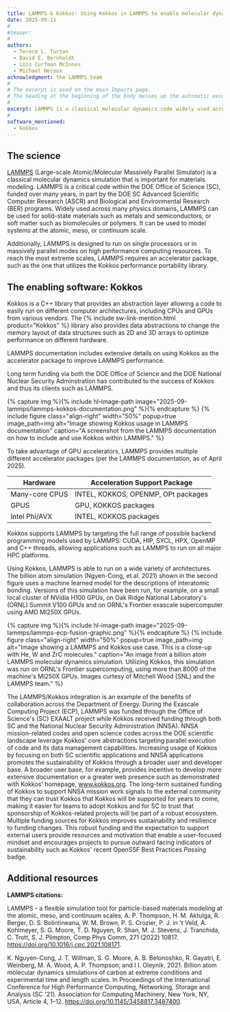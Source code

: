 ```yaml
---
title: LAMMPS & Kokkos: Using Kokkos in LAMMPS to enable molecular dynamics simulations across scales of accuracy, length and time  
date: 2025-09-11
#
#teaser: 
#
authors:
  - Terece L. Turton
  - David E. Bernholdt
  - Lois Curfman McInnes
  - Michael Heroux
acknowledgment: the LAMMPS team
#
# The excerpt is used on the main Impacts page.
# The heading at the beginning of the body messes up the automatic excerpting process.
#  
excerpt: LAMMPS is a classical molecular dynamics code widely used across the DOE complex. Leveraging Kokkos, LAMMPs is able to run on a wide variety of high performance computing resources.  
#
software_mentioned:
  - Kokkos
---
```


## The science

[LAMMPS](https://www.lammps.org/)  (Large-scale Atomic/Molecular Massively Parallel Simulator) is a classical molecular dynamics simulation that is important for materials modeling.  LAMMPS is a critical code within the DOE Office of Science (SC), funded over many years, in part by the DOE SC Advanced Scientific Computer Research (ASCR) and  Biological and Environmental Research (BER) programs.  Widely used  across many physics domains, LAMMPS can be used for solid-state materials such as metals and semiconductors, or soft matter such as biomolecules or polymers.  It can be used to model systems at the atomic, meso, or continuum scale.

Additionally, LAMMPS is designed to run on single processors or in massively parallel modes on high performance computing resources.  To reach the most extreme scales, LAMMPS requires an accelerator package, such as the one that utilizes the Kokkos performance portability library.  

## The enabling software: Kokkos

Kokkos is a C++ library that provides an abstraction layer allowing a code to easily run on different computer architectures, including CPUs and GPUs from various vendors.  The {% include sw-link-mention.html product="Kokkos" %} library also provides data abstractions to change the memory layout of data structures such as 2D and 3D arrays to optimize performance on different hardware.

LAMMPS documentation includes extensive details on using Kokkos as the accelerator package to improve LAMMPS performance.  

Long term funding via both the DOE Office of Science and the DOE National Nuclear Security Adminstration has contributed to the success of Kokkos and thus its clients such as LAMMPS.  

{% capture img %}{% include hl-image-path image="2025-09-lammps/lammps-kokkos-documentation.png" %}{% endcapture %}
{% include figure class="align-right" width="50%" popup=true image_path=img alt="Image showing Kokkos usage in LAMMPS documentation" 
caption="A screenshot from the LAMMPS documentation on how to include and use Kokkos within LAMMPS." %}


 To take advantage of GPU accelerators, LAMMPS provides multiple different accelerator packages (per the LAMMPS documentation, as of April 2025).

| Hardware            | Acceleration Support Package           |
| --------------------| -------------------------------------- |
| Many-core CPUS      | INTEL, KOKKOS, OPENMP, OPt packages    |
| GPUS                | GPU, KOKKOS packages                   |
| Intel Phi/AVX       | INTEL, KOKKOS packages                 |

Kokkos supports LAMMPS by targeting the full range of possible backend programming models used by LAMMPS: CUDA, HIP, SYCL, HPX, OpenMP and C++ threads, allowing applications such as LAMMPS to run on all major HPC platforms.  

Using Kokkos, LAMMPS is able to run on a wide variety of architectures.  The billion atom simulation (Ngyen-Cong, et al. 2021) shown in the second figure uses a machine learned model for the descriptions of interatomic bonding.  Versions of this simulation have been run, for example, on a small local cluster of NVidia H100 GPUs, on Oak Ridge National Laboratory's (ORNL) Summit V100 GPUs and on ORNL's Frontier exascale supercomputer using AMD MI250X GPUs.  

{% capture img %}{% include hl-image-path image="2025-09-lammps/lammps-ecp-fusion-graphic.png" %}{% endcapture %}
{% include figure class="align-right" width="50%" popup=true image_path=img alt="Image showing a LAMMPS and Kokkos use case.  This is a close-up with He, W and ZrC molecules."
caption="An image from a billion atom LAMMPS molecular dynamics simulation.  Utilizing Kokkos, this simulation was run on ORNL's Frontier supercomputing, using more than 8000 of the machine's MI250X GPUs. Images curtesy of Mitchell Wood (SNL) and the LAMMPS team." %}

The LAMMPS/Kokkos integration is an example of the benefits of collaboration across the Department of Energy. During the Exascale Computing Project (ECP), LAMMPS was funded through the Office of Science's (SC) EXAALT project while Kokkos received funding through both SC and the National Nuclear Security Administration (NNSA).  NNSA mission-related codes and open science codes across the DOE scientific landscape leverage Kokkos' core abstractions targeting parallel execution of code and its data management capabilities. Increasing usage of Kokkos by focusing on both SC scientific applications and NNSA applications promotes the sustainability of Kokkos through a broader user and developer base. A broader user base, for example, provides incentive to develop more extensive documentation or a greater web presence such as demonstrated with Kokkos' homepage, www.kokkos.org. 
The long-term sustained funding of Kokkos to support NNSA mission work signals to the external community that they can trust Kokkos that Kokkos will be supported for years to come, making it easier for teams to adopt Kokkos and for SC to trust that sponsorship of Kokkos-related projects will be part of a robust ecosystem.  Multiple funding sources for Kokkos improves sustainability and resilience to funding changes.  This robust funding and the expectation to support external users provide resources and motivation that enable a user-focused mindset and encourages projects to pursue outward facing indicators of sustainability such as Kokkos' recent OpenSSF Best Practices *Passing* badge.

## Additional resources

**LAMMPS citations:**

LAMMPS - a flexible simulation tool for particle-based materials modeling at the atomic, meso, and continuum scales, A. P. Thompson, H. M. Aktulga, R. Berger, D. S. Bolintineanu, W. M. Brown, P. S. Crozier, P. J. in 't Veld, A. Kohlmeyer, S. G. Moore, T. D. Nguyen, R. Shan, M. J. Stevens, J. Tranchida, C. Trott, S. J. Plimpton, Comp Phys Comm, 271 (2022) 10817.  <https://doi.org/10.1016/j.cpc.2021.108171>.

K. Nguyen-Cong, J. T. Willman, S. G. Moore, A. B. Belonoshko, R. Gayatri, E. Weinberg, M. A. Wood, A. P. Thompson, and I I. Oleynik. 2021. Billion atom molecular dynamics simulations of carbon at extreme conditions and experimental time and length scales. In Proceedings of the International Conference for High Performance Computing, Networking, Storage and Analysis (SC '21). Association for Computing Machinery, New York, NY, USA, Article 4, 1–12. <https://doi.org/10.1145/3458817.3487400>.


